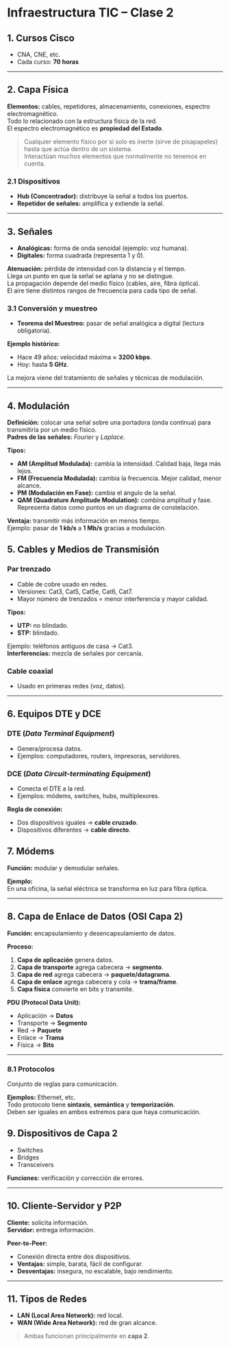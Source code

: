 # Infraestructura TIC – Clase 2

## 1. Cursos Cisco
- CNA, CNE, etc.
- Cada curso: **70 horas**

---

## 2. Capa Física
**Elementos:** cables, repetidores, almacenamiento, conexiones, espectro electromagnético.  
Todo lo relacionado con la estructura física de la red.  
El espectro electromagnético es **propiedad del Estado**.

> Cualquier elemento físico por sí solo es inerte (sirve de pisapapeles) hasta que actúa dentro de un sistema.  
> Interactúan muchos elementos que normalmente no tenemos en cuenta.

### 2.1 Dispositivos
- **Hub (Concentrador):** distribuye la señal a todos los puertos.
- **Repetidor de señales:** amplifica y extiende la señal.

---

## 3. Señales
- **Analógicas:** forma de onda senoidal (ejemplo: voz humana).
- **Digitales:** forma cuadrada (representa 1 y 0).

**Atenuación:** pérdida de intensidad con la distancia y el tiempo.  
Llega un punto en que la señal se aplana y no se distingue.  
La propagación depende del medio físico (cables, aire, fibra óptica).  
El aire tiene distintos rangos de frecuencia para cada tipo de señal.

### 3.1 Conversión y muestreo
- **Teorema del Muestreo:** pasar de señal analógica a digital (lectura obligatoria).

**Ejemplo histórico:**
- Hace 49 años: velocidad máxima ≈ **3200 kbps**.
- Hoy: hasta **5 GHz**.

La mejora viene del tratamiento de señales y técnicas de modulación.

---

## 4. Modulación
**Definición:** colocar una señal sobre una portadora (onda continua) para transmitirla por un medio físico.  
**Padres de las señales:** *Fourier* y *Laplace*.

**Tipos:**
- **AM (Amplitud Modulada):** cambia la intensidad. Calidad baja, llega más lejos.
- **FM (Frecuencia Modulada):** cambia la frecuencia. Mejor calidad, menor alcance.
- **PM (Modulación en Fase):** cambia el ángulo de la señal.
- **QAM (Quadrature Amplitude Modulation):** combina amplitud y fase. Representa datos como puntos en un diagrama de constelación.

**Ventaja:** transmitir más información en menos tiempo.  
Ejemplo: pasar de **1 kb/s** a **1 Mb/s** gracias a modulación.

## 5. Cables y Medios de Transmisión
### Par trenzado
- Cable de cobre usado en redes.
- Versiones: Cat3, Cat5, Cat5e, Cat6, Cat7.
- Mayor número de trenzados = menor interferencia y mayor calidad.

**Tipos:**
- **UTP:** no blindado.
- **STP:** blindado.

Ejemplo: teléfonos antiguos de casa → Cat3.  
**Interferencias:** mezcla de señales por cercanía.

### Cable coaxial
- Usado en primeras redes (voz, datos).

---

## 6. Equipos DTE y DCE
### DTE (*Data Terminal Equipment*)
- Genera/procesa datos.
- Ejemplos: computadores, routers, impresoras, servidores.

### DCE (*Data Circuit-terminating Equipment*)
- Conecta el DTE a la red.
- Ejemplos: módems, switches, hubs, multiplexores.

**Regla de conexión:**
- Dos dispositivos iguales → **cable cruzado**.
- Dispositivos diferentes → **cable directo**.

## 7. Módems
**Función:** modular y demodular señales.  

**Ejemplo:**  
En una oficina, la señal eléctrica se transforma en luz para fibra óptica.

---

## 8. Capa de Enlace de Datos (OSI Capa 2)
**Función:** encapsulamiento y desencapsulamiento de datos.

**Proceso:**
1. **Capa de aplicación** genera datos.  
2. **Capa de transporte** agrega cabecera → **segmento**.  
3. **Capa de red** agrega cabecera → **paquete/datagrama**.  
4. **Capa de enlace** agrega cabecera y cola → **trama/frame**.  
5. **Capa física** convierte en bits y transmite.

**PDU (Protocol Data Unit):**
- Aplicación → **Datos**  
- Transporte → **Segmento**  
- Red → **Paquete**  
- Enlace → **Trama**  
- Física → **Bits**

---

### 8.1 Protocolos
Conjunto de reglas para comunicación.  

**Ejemplos:** Ethernet, etc.  
Todo protocolo tiene **sintaxis**, **semántica** y **temporización**.  
Deben ser iguales en ambos extremos para que haya comunicación.


## 9. Dispositivos de Capa 2
- Switches  
- Bridges  
- Transceivers  

**Funciones:** verificación y corrección de errores.

---

## 10. Cliente-Servidor y P2P
**Cliente:** solicita información.  
**Servidor:** entrega información.  

**Peer-to-Peer:**
- Conexión directa entre dos dispositivos.
- **Ventajas:** simple, barata, fácil de configurar.
- **Desventajas:** insegura, no escalable, bajo rendimiento.

---

## 11. Tipos de Redes
- **LAN (Local Area Network):** red local.  
- **WAN (Wide Area Network):** red de gran alcance.  

> Ambas funcionan principalmente en **capa 2**.
